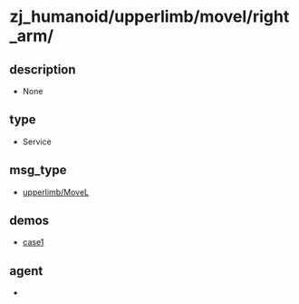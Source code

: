 
# zj_humanoid/upperlimb/movel/right_arm/

## description
- None


## type
- Service

## msg_type
- [upperlimb/MoveL](../../../../zj_humanoid_types.md#upperlimb/MoveL)

## demos
- [case1](./case1.yaml)


## agent
- 


